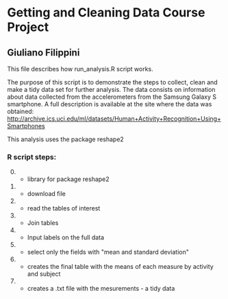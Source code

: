 # Getting and Cleaning Data Course Project
## Giuliano Filippini

This file describes how run_analysis.R script works.

The purpose of this script is to demonstrate the steps to collect, clean and make a tidy data set for further analysis.
The data consists on information about data collected from the accelerometers from the Samsung Galaxy S smartphone. A full description is available at the site where the data was obtained: 
http://archive.ics.uci.edu/ml/datasets/Human+Activity+Recognition+Using+Smartphones

This analysis uses the package reshape2

### R script steps:
0. - library for package reshape2
1. - download file
2. - read the tables of interest
3. - Join tables
4. - Input labels on the full data
5. - select only the fields with "mean and standard deviation"
6. - creates the final table with the means of each measure by activity and subject
7. - creates a .txt file with the mesurements - a tidy data